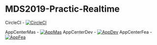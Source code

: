 # MDS2019-Practic-Realtime


CircleCI - [![CircleCI](https://circleci.com/gh/vovasokoll/Sokol_Vov_MDS2019.svg?style=svg)](https://circleci.com/gh/vovasokoll/Sokol_Vov_MDS2019)

AppCenterMas - [![AppMas](https://build.appcenter.ms/v0.1/apps/5543c541-77f9-4226-9bf6-d5dc49b48b12/branches/master/badge?style=svg)](https://build.appcenter.ms/v0.1/apps/5543c541-77f9-4226-9bf6-d5dc49b48b12/branches/master/badge)
AppCenterDev - [![AppDev](https://build.appcenter.ms/v0.1/apps/5543c541-77f9-4226-9bf6-d5dc49b48b12/branches/dev/badge?style=svg)](https://build.appcenter.ms/v0.1/apps/5543c541-77f9-4226-9bf6-d5dc49b48b12/branches/dev/badge)
AppCenterFea - [![AppFea](https://build.appcenter.ms/v0.1/apps/5543c541-77f9-4226-9bf6-d5dc49b48b12/branches/feature/badge?style=svg)](https://build.appcenter.ms/v0.1/apps/5543c541-77f9-4226-9bf6-d5dc49b48b12/branches/feature/badge)